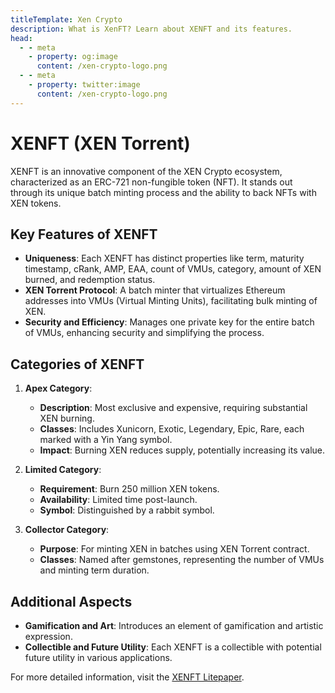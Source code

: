 ```yaml
---
titleTemplate: Xen Crypto
description: What is XenFT? Learn about XENFT and its features.
head:
  - - meta
    - property: og:image
      content: /xen-crypto-logo.png
  - - meta
    - property: twitter:image
      content: /xen-crypto-logo.png
---
```


# XENFT (XEN Torrent)

XENFT is an innovative component of the XEN Crypto ecosystem, characterized as an ERC-721 non-fungible token (NFT). It stands out through its unique batch minting process and the ability to back NFTs with XEN tokens.

## Key Features of XENFT

- **Uniqueness**: Each XENFT has distinct properties like term, maturity timestamp, cRank, AMP, EAA, count of VMUs, category, amount of XEN burned, and redemption status.
- **XEN Torrent Protocol**: A batch minter that virtualizes Ethereum addresses into VMUs (Virtual Minting Units), facilitating bulk minting of XEN.
- **Security and Efficiency**: Manages one private key for the entire batch of VMUs, enhancing security and simplifying the process.

## Categories of XENFT

1. **Apex Category**:

   - **Description**: Most exclusive and expensive, requiring substantial XEN burning.
   - **Classes**: Includes Xunicorn, Exotic, Legendary, Epic, Rare, each marked with a Yin Yang symbol.
   - **Impact**: Burning XEN reduces supply, potentially increasing its value.

2. **Limited Category**:

   - **Requirement**: Burn 250 million XEN tokens.
   - **Availability**: Limited time post-launch.
   - **Symbol**: Distinguished by a rabbit symbol.

3. **Collector Category**:
   - **Purpose**: For minting XEN in batches using XEN Torrent contract.
   - **Classes**: Named after gemstones, representing the number of VMUs and minting term duration.

## Additional Aspects

- **Gamification and Art**: Introduces an element of gamification and artistic expression.
- **Collectible and Future Utility**: Each XENFT is a collectible with potential future utility in various applications.

For more detailed information, visit the [XENFT Litepaper](https://faircrypto.org/xenft_litepaper.pdf).
